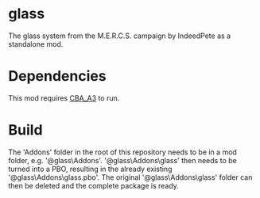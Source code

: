 glass
=====

The glass system from the M.E.R.C.S. campaign by IndeedPete as a standalone mod.

Dependencies
============

This mod requires [CBA_A3](http://forums.bistudio.com/showthread.php?178224-CBA-Community-Base-Addons-ARMA-3) to run.

Build
=====

The 'Addons' folder in the root of this repository needs to be in a mod folder, e.g. '@glass\Addons'. '@glass\Addons\glass' then needs to be turned into a PBO, resulting in the already existing '@glass\Addons\glass.pbo'. The original '@glass\Addons\glass' folder can then be deleted and the complete package is ready.
